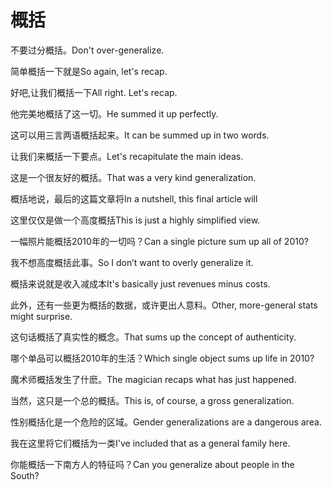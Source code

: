 # 概括

<p><span class="chinese">不要过分概括。</span><span class="english">Don't over-generalize.</span></p>

<p><span class="chinese">简单概括一下就是</span><span class="english">So again, let's recap.</span></p>

<p><span class="chinese">好吧,让我们概括一下</span><span class="english">All right. Let's recap.</span></p>

<p><span class="chinese">他完美地概括了这一切。</span><span class="english">He summed it up perfectly.</span></p>

<p><span class="chinese">这可以用三言两语概括起来。</span><span class="english">It can be summed up in two words.</span></p>

<p><span class="chinese">让我们来概括一下要点。</span><span class="english">Let's recapitulate the main ideas.</span></p>

<p><span class="chinese">这是一个很友好的概括。</span><span class="english">That was a very kind generalization.</span></p>

<p><span class="chinese">概括地说，最后的这篇文章将</span><span class="english">In a nutshell, this final article will</span></p>

<p><span class="chinese">这里仅仅是做一个高度概括</span><span class="english">This is just a highly simplified view.</span></p>

<p><span class="chinese">一幅照片能概括2010年的一切吗？</span><span class="english">Can a single picture sum up all of 2010?</span></p>

<p><span class="chinese">我不想高度概括此事。</span><span class="english">So I don’t want to overly generalize it.</span></p>

<p><span class="chinese">概括来说就是收入减成本</span><span class="english">It's basically just revenues minus costs.</span></p>

<p><span class="chinese">此外，还有一些更为概括的数据，或许更出人意料。</span><span class="english">Other, more-general stats might surprise.</span></p>

<p><span class="chinese">这句话概括了真实性的概念。</span><span class="english">That sums up the concept of authenticity.</span></p>

<p><span class="chinese">哪个单品可以概括2010年的生活？</span><span class="english">Which single object sums up life in 2010?</span></p>

<p><span class="chinese">魔术师概括发生了什麽。</span><span class="english">The magician recaps what has just happened.</span></p>

<p><span class="chinese">当然，这只是一个总的概括。</span><span class="english">This is, of course, a gross generalization.</span></p>

<p><span class="chinese">性别概括化是一个危险的区域。</span><span class="english">Gender generalizations are a dangerous area.</span></p>

<p><span class="chinese">我在这里将它们概括为一类</span><span class="english">I've included that as a general family here.</span></p>

<p><span class="chinese">你能概括一下南方人的特征吗？</span><span class="english">Can you generalize about people in the South?</span></p>

